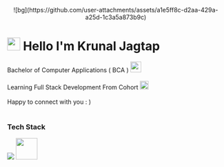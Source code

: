 <p align="center">
  ![bg](https://github.com/user-attachments/assets/a1e5ff8c-d2aa-429a-a25d-1c3a5a873b9c)
</p>

### <h1> <img src="https://fonts.gstatic.com/s/e/notoemoji/latest/1f44b/512.webp" width="30px"/> Hello I'm Krunal Jagtap</h1>
Bachelor of Computer Applications ( BCA ) <img src="https://fonts.gstatic.com/s/e/notoemoji/latest/1f393/512.webp" width="25px"/>
<br>
<br>
Learning Full Stack Development From Cohort <img src="https://fonts.gstatic.com/s/e/notoemoji/latest/2615/512.webp" width="20px"/>
<br>
<br>
Happy to connect with you : )
<br>
<br>

### Tech Stack
<p align="start">
    <img src="https://skillicons.dev/icons?i=html,css,js,nodejs,vscode,github" />
    <img src="https://gsap.com/apple-touch-icon.png" width="50px" />
  </a>
</p>



